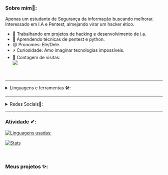 
### Sobre mim🧑:
Apenas um estudante de Segurança da informação buscando melhorar.<br/>
Interessado em I.A e Pentest, almejando virar um hacker ético.



- 🔭 Trabalhando em projetos de hacking e desenvolvimento de i.a.
- 🌱 Aprendendo técnicas de pentest e python.
- 😄 Pronomes: Ele/Dele.
- ⚡ Curiosidade: Amo imaginar tecnologias impossíveis.
- 🎢 Contagem de visitas:  
![](https://visitor-badge.glitch.me/badge?page_id=sunken000.sunken000)

<br/>

---

<details>
<summary>
Linguagens e ferramentas 🛠:
</summary>
  <br/>


<code><img height="20" src="https://raw.githubusercontent.com/github/explore/80688e429a7d4ef2fca1e82350fe8e3517d3494d/topics/git/git.png"></code>
<code><img height="20" src="https://upload.wikimedia.org/wikipedia/commons/thumb/a/ae/Github-desktop-logo-symbol.svg/1024px-Github-desktop-logo-symbol.svg.png"></code>
<code><img height="20" src="https://upload.wikimedia.org/wikipedia/commons/thumb/9/9a/Visual_Studio_Code_1.35_icon.svg/1024px-Visual_Studio_Code_1.35_icon.svg.png"></code>
<code><img height="20" src="https://upload.wikimedia.org/wikipedia/commons/thumb/1/1d/PyCharm_Icon.svg/1024px-PyCharm_Icon.svg.png"></code>
<code><img height="20" src="https://upload.wikimedia.org/wikipedia/commons/thumb/1/18/C_Programming_Language.svg/926px-C_Programming_Language.svg.png"></code>
<code><img height="20" src="https://upload.wikimedia.org/wikipedia/commons/thumb/c/c3/Python-logo-notext.svg/1200px-Python-logo-notext.svg.png"></code>

</details>



---

<details>
<summary> Redes Sociais🤝: </summary>  

<br/>





<a href="https://www.instagram.com/siste.romantiske/">
  <img align="left" alt="Instagram" width="22px" src="https://upload.wikimedia.org/wikipedia/commons/thumb/a/a5/Instagram_icon.png/600px-Instagram_icon.png" />


<a href="https://www.linkedin.com/in/jo%C3%A3o-pedro-xavier-pires-134674221/">
  <img align="left" alt="Linkdein" width="22px" src="https://cdn3.iconfinder.com/data/icons/inficons/512/linkedin.png" />
</a>

<br/>

</details>

---

### Atividade ✔:

[![Linguagens usadas:](https://github-readme-stats.vercel.app/api/top-langs/?username=sunken000)](https://github.com/sunken000/github-readme-stats)

<a href="https://github.com/sunken000">
 <img align="center" src="https://github-readme-stats.vercel.app/api?username=sunken000&show_icons=true&theme=tokyonight&line_height=27" alt="Stats"/>
</a>

<br/>
<br/>
<br/>

### Meus projetos ✨:
  
  

